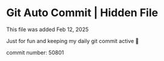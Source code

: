 # Git Auto Commit | Hidden File

This file was added Feb 12, 2025

Just for fun and keeping my daily git commit active 🤪

commit number: 50801
